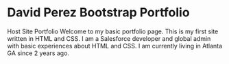 # David Perez Bootstrap Portfolio
Host Site Portfolio
Welcome to my basic portfolio page. This is my first site written in HTML and CSS. 
I am a Salesforce developer and global admin with basic experiences about HTML and 
CSS. I am currently living in Atlanta GA since 2 years ago.

